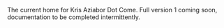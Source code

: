 The current home for Kris Aziabor Dot Come. Full version 1 coming soon, documentation to be completed intermittently. 

